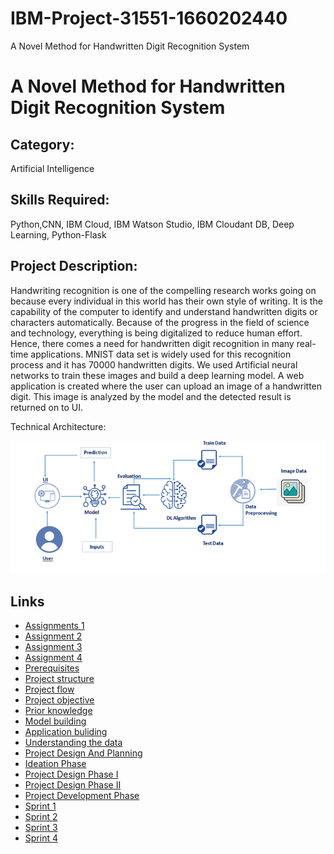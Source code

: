 # IBM-Project-31551-1660202440
A Novel Method for Handwritten Digit Recognition System

# A Novel Method for Handwritten Digit Recognition System

## Category:

Artificial Intelligence

## Skills Required:

Python,CNN, IBM Cloud, IBM Watson Studio, IBM Cloudant DB, Deep Learning, Python-Flask

## Project Description:

Handwriting recognition is one of the compelling research works going on because every individual in this world has their own style of writing. It is the capability of the computer to identify and understand handwritten digits or characters automatically. Because of the progress in the field of science and technology, everything is being digitalized to reduce human effort. Hence, there comes a need for handwritten digit recognition in many real-time applications. MNIST data set is widely used for this recognition process and it has 70000 handwritten digits. We used Artificial neural networks to train these images and build a deep learning model. A web application is created where the user can upload an image of a handwritten digit. This image is analyzed by the model and the detected result is returned on to UI.

Technical Architecture:

![architecture - blueprint](https://github.com/IBM-EPBL/IBM-Project-31681-1660204101/blob/main/Project%20Design%20%26%20Planning/Ideation%20Phase/architecture.png)

## Links

*  [Assignments 1](https://github.com/IBM-EPBL/IBM-Project-31551-1660202440/blob/main/ibm%20assignment1.ipynb)
*  [Assignment 2](https://github.com/IBM-EPBL/IBM-Project-31551-1660202440/blob/main/ibm_assignment_2.ipynb)
*  [Assignment 3](https://github.com/IBM-EPBL/IBM-Project-31551-1660202440/blob/main/ibm%20assignment%203.ipynb)
*  [Assignment 4](https://github.com/IBM-EPBL/IBM-Project-54203-1661777480/tree/main/Assignment%204)
*  [Prerequisites](https://github.com/IBM-EPBL/IBM-Project-54203-1661777480/tree/main/Prerequisites)
*  [Project structure](https://github.com/IBM-EPBL/IBM-Project-54203-1661777480/tree/main/Project%20Structure)
*  [Project flow](https://github.com/IBM-EPBL/IBM-Project-54203-1661777480/tree/main/Project%20flow)
*  [Project objective](https://github.com/IBM-EPBL/IBM-Project-54203-1661777480/tree/main/Project%20objectives)
*  [Prior knowledge](https://github.com/IBM-EPBL/IBM-Project-54203-1661777480/tree/main/Prior%20Knowledge)
*  [Model building](https://github.com/IBM-EPBL/IBM-Project-54203-1661777480/tree/main/Model%20Building)
*  [Application buliding](https://github.com/IBM-EPBL/IBM-Project-54203-1661777480/tree/main/Application%20Building)
*  [Understanding the data](https://github.com/IBM-EPBL/IBM-Project-54203-1661777480/tree/main/Understanding%20The%20Data)
*  [Project Design And Planning](https://github.com/IBM-EPBL/IBM-Project-54203-1661777480/tree/main/Project%20Design%20%26%20Planning)
*  [Ideation Phase](https://github.com/IBM-EPBL/IBM-Project-54203-1661777480/tree/main/Project%20Design%20%26%20Planning/Ideation%20Phase)
*  [Project Design Phase I](https://github.com/IBM-EPBL/IBM-Project-54203-1661777480/tree/main/Project%20Design%20%26%20Planning/Project%20Design%20Phase%201)
*  [Project Design Phase II](https://github.com/IBM-EPBL/IBM-Project-54203-1661777480/tree/main/Project%20Design%20%26%20Planning/Project%20Design%20Phase%20II)
*  [Project Development Phase](https://github.com/IBM-EPBL/IBM-Project-54203-1661777480/tree/main/Project%20Development%20Phase)
*  [Sprint 1](https://github.com/IBM-EPBL/IBM-Project-54203-1661777480/tree/main/Project%20Development%20Phase/sprint%201)
*  [Sprint 2]( https://github.com/IBM-EPBL/IBM-Project-54203-1661777480/tree/main/Project%20Development%20Phase/sprint%202)
*  [Sprint 3](https://github.com/IBM-EPBL/IBM-Project-54203-1661777480/tree/main/Project%20Development%20Phase/sprint%203)
*  [Sprint 4](https://github.com/IBM-EPBL/IBM-Project-54203-1661777480/tree/main/Project%20Development%20Phase/sprint%204)

